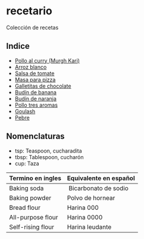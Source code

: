 recetario
=========

Colección de recetas

Indice
------

- [Pollo al curry (Murgh Kari)](recetas/chicken-curry.md)
- [Arroz blanco](recetas/arroz-blanco.md)
- [Salsa de tomate](recetas/salsa-tomate.md)
- [Masa para pizza](recetas/masa-pizza.md)
- [Galletitas de chocolate](recetas/cookies.md)
- [Budín de banana](recetas/banana-bread.md)
- [Budín de naranja](recetas/orange-bread.md)
- [Pollo tres aromas](recetas/sanbeiji.md)
- [Goulash](recetas/goulash.md)
- [Pebre](recetas/pebre.md)

Nomenclaturas
-------------

- tsp: Teaspoon, cucharadita
- tbsp: Tablespoon, cucharón
- cup: Taza

Termino en ingles   | Equivalente en español
------------------- | ----------------------
Baking soda         | Bicarbonato de sodio
Baking powder       | Polvo de hornear
Bread flour         | Harina 000
All-purpose flour   | Harina 0000
Self-rising flour   | Harina leudante
